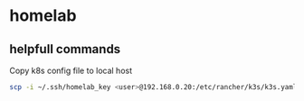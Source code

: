 # homelab

## helpfull commands

Copy k8s config file to local host
 ``` bash
 scp -i ~/.ssh/homelab_key <user>@192.168.0.20:/etc/rancher/k3s/k3s.yaml ~/.kube/config
 ```